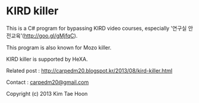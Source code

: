  KIRD killer
=============

This is a C# program for bypassing KIRD video courses, especially '연구실 안전교육'(http://goo.gl/gMjfqC).

This program is also known for Mozo killer.

KIRD killer is supported by HeXA.

Related post : http://carpedm20.blogspot.kr/2013/08/kird-killer.html

Contact : carpedm20@gmail.com

Copyright (c) 2013 Kim Tae Hoon

